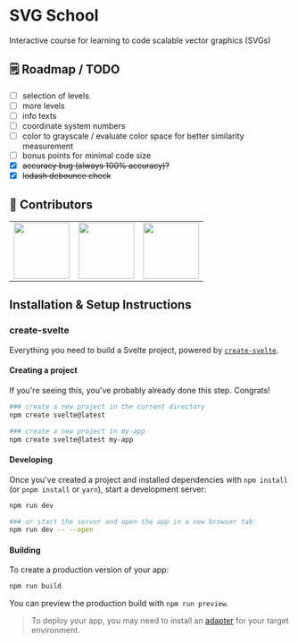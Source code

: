 
# SVG School

Interactive course for learning to code scalable vector graphics (SVGs)

## 🗒 Roadmap / TODO

- [ ] selection of levels
- [ ] more levels
- [ ] info texts
- [ ] coordinate system numbers
- [ ] color to grayscale / evaluate color space for better similarity measurement
- [ ] bonus points for minimal code size
- [x] ~~accuracy bug (always 100% accuracy)?~~
- [x] ~~lodash debounce check~~

## 👥 Contributors

<table>
    <tr>
        <td>
            <a href="https://github.com/FlorianFe">
                <img width="100" src="https://avatars.githubusercontent.com/u/19766850?v=4">
            </a>
        </td>
        <td>
            <a href="https://github.com/TobiObeck">
                <img width="100" src="https://avatars.githubusercontent.com/u/13554426?v=4">
            </a>
        </td>
        <td>
            <a href="https://github.com/mankinskin">
                <img width="100" src="https://avatars.githubusercontent.com/u/20745737?v=4">
            </a>
        </td>
    </tr>
</table>

## Installation & Setup Instructions

### create-svelte

Everything you need to build a Svelte project, powered by [`create-svelte`](https://github.com/sveltejs/kit/tree/master/packages/create-svelte).

#### Creating a project

If you're seeing this, you've probably already done this step. Congrats!

```bash
### create a new project in the current directory
npm create svelte@latest

### create a new project in my-app
npm create svelte@latest my-app
```

#### Developing

Once you've created a project and installed dependencies with `npm install` (or `pnpm install` or `yarn`), start a development server:

```bash
npm run dev

### or start the server and open the app in a new browser tab
npm run dev -- --open
```

#### Building

To create a production version of your app:

```bash
npm run build
```

You can preview the production build with `npm run preview`.

> To deploy your app, you may need to install an [adapter](https://kit.svelte.dev/docs/adapters) for your target environment.
